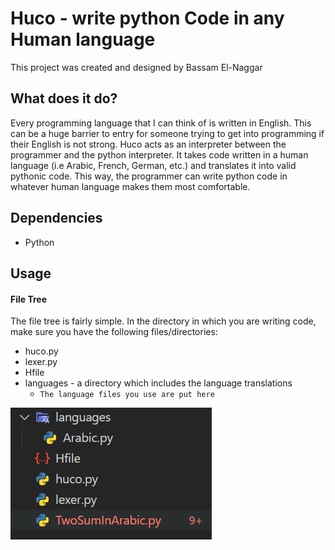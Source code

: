 # Huco - write python Code in any Human language

This project was created and designed by Bassam El-Naggar

## What does it do?
Every programming language that I can think of is written in English. This can be a huge barrier to entry for someone trying to get into programming if their English is not strong. Huco acts as an interpreter between the programmer and the python interpreter. It takes code written in a human language (i.e Arabic, French, German, etc.) and translates it into valid pythonic code. This way, the programmer can write python code in whatever human language makes them most comfortable.

## Dependencies
- Python

## Usage
#### File Tree
The file tree is fairly simple. In the directory in which you are writing code, make sure you have the following files/directories:
- huco.py
- lexer.py
- Hfile
- languages - a directory which includes the language translations
	- `The language files you use are put here`

![Alt text](images/FileTree.png)